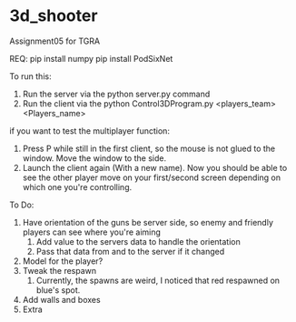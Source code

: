 # 3d_shooter
Assignment05 for TGRA

REQ:
pip install numpy
pip install PodSixNet

To run this:
1. Run the server via the python server.py command
2. Run the client via the python Control3DProgram.py <players_team> <Players_name>

if you want to test the multiplayer function:
1. Press P while still in the first client, so the mouse is not glued to the window. Move the window to the side.
2. Launch the client again (With a new name).
Now you should be able to see the other player move on your first/second screen depending on which one you're controlling.

To Do:
1. Have orientation of the guns be server side, so enemy and friendly players can see where you're aiming
    1. Add value to the servers data to handle the orientation
    2. Pass that data from and to the server if it changed
2. Model for the player?
4. Tweak the respawn
    1. Currently, the spawns are weird, I noticed that red respawned on blue's spot.
5. Add walls and boxes
6. Extra